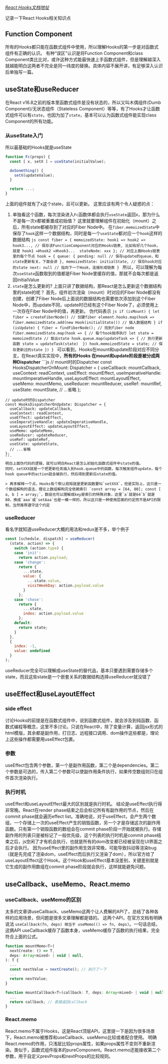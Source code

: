 *[React Hooks文档地址](https://zh-hans.reactjs.org/docs/hooks-reference.html#usecallback)*

记录一下React Hooks相关知识点

## Function Component
所有的Hooks都只能在函数式组件中使用，所以理解Hooks的第一步是对函数式组件有正确的认识。
有种“误区”认识是将Function Component和class Component类比比对，或许这种方式能最快速上手函数式组件，但是理解越深入就越能明白这两者不完全是同一纬度的替换。具体内容不展开讲，有足够深入认识后单独写一篇。

## useState和useReducer
在React v16.8之前的版本里函数式组件是没有状态的，所以又叫木偶组件(Dumb Component)/无状态组件（Stateless Component）等等，有了Hooks才让函数式组件可以有`state`，也因为加了`state`，基本可以认为函数式组件能实现class Component的所有功能。

### 从useState入门
所以最基础的Hooks就是useState
```js
function Fc(props) {
  const [ x, setX ] = useState(initialValue);

  doSonmthing() {
    setX(updateValue);
  }

  return ...;
}
```
上面的组件就有了x这个state，且可以更新。
这里应该有两个令人疑惑的点：
  1. 单独看这个函数，每次渲染进入`Fc`函数体都会执行`useState`返回x，那为什么不是每一次x都被重置成初始值？
    这里就要理解组件在初始化（mount）之后，所有state都被存到了对应的Fiber Node中。
    在`fiber.memoizedState`中保存了`hook`这样一个数据结构，同时是每一个`useState`都对应一个`hook`这样的数据结构
    ```js
    const fiber = {
      memoizedState: hook1 => hook2 => hook3..., // 保存该FunctionComponent对应的Hooks链表, 比如有好几个hook，就是 hook1 =》hook2 =》hook3... 
      stateNode: xxx
    };
    // 对应上面Hooks链表里的每个节点
    hook = {
      queue: {
        pending: null // 保存update的queue，和state更新有关，下面会讲
      },
      memoizedState: initialState, // 保存hook对应的state
      next: null // 指向下一个Hook，连接形成链表
    }
    ```
    所以，可以理解为每次`useState`函数取到的值都是Fiber Node里缓存的值，那就不会每次都是返回initialValue
  2. `state`是怎么更新的? 上面只讲了数据结构，那React是怎么更新这个数据结构里的state的呢？
    首先，组件初次渲染（mount）时对应的Fiber Node都没有创建，创建了Fiber Node后上面说的数据结构也需要依次添加到这个Fiber Node中，而update不同，update时已经有这个Fiber Node了，必须使用上一次存在Fiber Node中的值，再更新。
    伪代码表示
    ```js
    if (isMount) {
      let fiber = createFiberNode() // 创建fiber
      element.hooks.map(hook => fiber.memoizedState.add(new Hook(initialState))) // 插入数据结构
    }
    if (isUpdate) {
      fiber = findFiberNode(); // 找到fiber node
      fiber.memoizedState.map(hook => { // 每个hook按序执行
        let state = memoizedState // 取出state
        hook.queue.map(updateTask => { // 执行更新函数
          state = updateTask(state) 
        })
        hook.memoizedState = state; // 保存更新过的state
      })
    }
    ```
    可以看到，Hooks在mount和update阶段对应不同分支，在React真实实现中，**所有的Hooks 在mount和update阶段是被分成两种Dispatcher**
    ```js
    // mount时的Dispatcher
    const HooksDispatcherOnMount: Dispatcher = {
      useCallback: mountCallback,
      useContext: readContext,
      useEffect: mountEffect,
      useImperativeHandle: mountImperativeHandle,
      useLayoutEffect: mountLayoutEffect,
      useMemo: mountMemo,
      useReducer: mountReducer,
      useRef: mountRef,
      useState: mountState,
      // ...省略
    };

    // update时的Dispatcher
    const HooksDispatcherOnUpdate: Dispatcher = {
      useCallback: updateCallback,
      useContext: readContext,
      useEffect: updateEffect,
      useImperativeHandle: updateImperativeHandle,
      useLayoutEffect: updateLayoutEffect,
      useMemo: updateMemo,
      useReducer: updateReducer,
      useRef: updateRef,
      useState: updateState,
      // ...省略
    };
    ```
    明白上面伪代码的逻辑，就可以明白React是怎么初始化函数式组件中state的值。
    同时，setXXX就是一个把更新任务插入到hook.queue中的函数，每次触发组件update，每个hook queue中的action就会被执行，然后得到更新后state的值。

    > 再多解释一个点，Hooks有个默认规矩就是更新函数要叫`setXXX`，但是实际上，这只是一个数组解构的语法，理论上数组解构完全依赖索引 `const array = [64, 80]; const [ a, b ] = array;`，数组也可以理解成key是索引的特殊对象，这里`a`就是64`b`就是80，换成`aaa`或`setAaa`也是一模一样的，所以这只是一种使用层面的约定而不是API的限制，当然推荐遵守这个约定
  
### useReducer
看名字就知道useReducer大概的用法和redux差不多，举个例子
```js
const [schedule, dispatch] = useReducer(
  (state, action) => {
    switch (action.type) {
    case 'init':
      return action.payload;
    case 'change':
      return {
        ...state,
        value: {
          ...state.value,
          visitWeekDay: action.payload.value
        }
      };
    case 'chose':
      return {
        ...state,
        index: action.payload.value
      };
    default:
      return state;
    }
  },
  {
    index: -1,
    value: undefined 
  }
);
```
useReducer完全可以理解成useState的替代品，基本只要遇到需要存储多个state，而且这些state是一个嵌套关系的数据结构选择useReducer就没错了

## useEffect和useLayoutEffect
### side effect
讨论Hooks的前提是在函数式组件中，说到函数式组件，就会涉及到纯函数、函数式编程等概念，这里不多讨论。只说在React中，除了变量计算，返回jsx形式的html模版，其余都是副作用，打日志、远程接口调用、dom操作这些都是，理论上这些操作都需要用useEffect包裹。
### 参数
useEffect包含两个参数，第一个是副作用函数，第二个是dependencies。第二个参数是可选的，传入第二个参数可以使副作用条件执行，如果传空数组则只在组件首次渲染执行。
### 执行时机
useEffect和useLayoutEffect最大的区别就是执行时机。
结论是useEffect执行得非常晚。React在render phase结束之后会标记所有有副作用的节点，然后在commit phase就会遍历effect list。准确地说，对于useEffect，会产生两个数组，一个存储上一次的useEffect产生的销毁函数，另一个才是存储这次的副作用函数。只有第一个销毁函数的数组会在commit phase阶段一开始就被执行。存储副作用的列表只是被标记了一般优先级，这个列表的执行时机是commit phase结束之后，js空闲了才有机会执行，也就是所有的dom改变都已经被呈现在UI界面之后才会执行。
因为useEffect里的副作用生效非常晚，可能导致抖动等渲染bug（就是先完成了渲染dom，useEffect而后执行又渲染了dom），所以官方给了useLayoutEffect这个Hook。这个Hook和useEffect基本没差别，关键差别就是它生成的副作用数组在commit phase阶段就会执行，这样就能避免问题。

## useCallback、useMemo、React.memo
### useCallback、useMemo的区别
太多的文章讲useCallback、useMemo这两个让人费解的API了，总结了各种各样的应用场景，但问题是很多文章理解都是错的。
这两个API，在官方文档有明确说法 `useCallback(fn, deps) 相当于 useMemo(() => fn, deps)`。一句话总结，这俩API useCallback缓存了函数本身，useMemo缓存了函数的执行结果，完全符合上面的公式。
```js
function mountMemo<T>(
  nextCreate: () => T,
  deps: Array<mixed> | void | null,
): T {
  ...
  const nextValue = nextCreate(); // 执行了一下
  ...
  return nextValue;
}

function mountCallback<T>(callback: T, deps: Array<mixed> | void | null): T {
  ...
  return callback; // 直接返回callback
}
```

### React.memo
React.memo不属于Hooks，这是React顶层API，这里提一下是因为很多场景下，React.memo被推荐和useCallback、useMemo比较或者配合使用。
明确React.memo的作用，只浅层比较props属性，如果props属性不变则不重新渲染。类似于，函数式组件版本的pureComponent。React.memo还能接收第二个参数，用于自定义prevProps和nextProps的比较规则。
